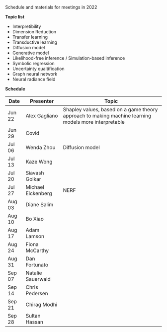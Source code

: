 Schedule and materials for meetings in 2022

**Topic list**

* Interpretibility
* Dimension Reduction
* Transfer learning 
* Transductive learning
* Diffusion model
* Generative model
* Likelihood-free inference / Simulation-based inference
* Symbolic regression
* Uncertainty qualtification
* Graph neural network
* Neural radiance field

**Schedule**

| Date     | Presenter       | Topic   |
| -------- | --------------- | ------- |
| Jun 22   | Alex Gagliano   | Shapley values, based on a game theory approach to making machine learning models more interpretable |
| Jun 29   | Covid           | |
| Jul 06   | Wenda Zhou      | Diffusion model |
| Jul 13   | Kaze Wong       |
| Jul 20   | Siavash Golkar  | |
| Jul 27   | Michael Eickenberg | NERF |
| Aug 03   | Diane Salim     |
| Aug 10   | Bo Xiao         |
| Aug 17   | Adam Lamson     |
| Aug 24   | Fiona McCarthy  |
| Aug 31   | Dan Fortunato   |
| Sep 07   | Natalie Sauerwald |
| Sep 14   | Chris Pedersen  |
| Sep 21   | Chirag Modhi    |
| Sep 28   | Sultan Hassan   |
